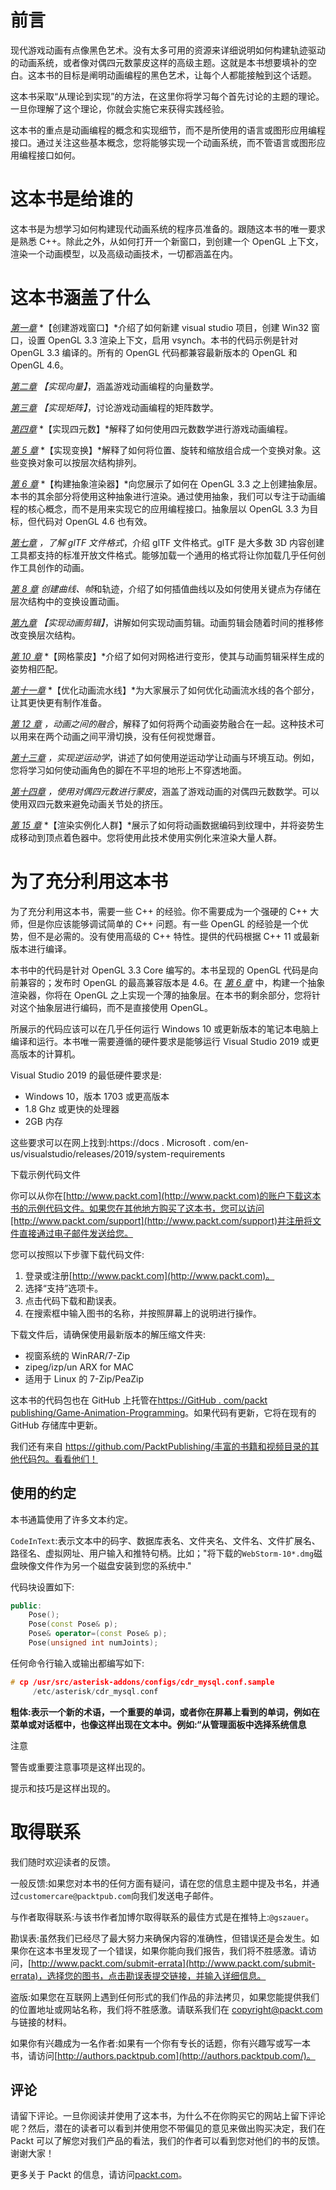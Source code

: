 # 前言

现代游戏动画有点像黑色艺术。没有太多可用的资源来详细说明如何构建轨迹驱动的动画系统，或者像对偶四元数蒙皮这样的高级主题。这就是本书想要填补的空白。这本书的目标是阐明动画编程的黑色艺术，让每个人都能接触到这个话题。

这本书采取“从理论到实现”的方法，在这里你将学习每个首先讨论的主题的理论。一旦你理解了这个理论，你就会实施它来获得实践经验。

这本书的重点是动画编程的概念和实现细节，而不是所使用的语言或图形应用编程接口。通过关注这些基本概念，您将能够实现一个动画系统，而不管语言或图形应用编程接口如何。

# 这本书是给谁的

这本书是为想学习如何构建现代动画系统的程序员准备的。跟随这本书的唯一要求是熟悉 C++。除此之外，从如何打开一个新窗口，到创建一个 OpenGL 上下文，渲染一个动画模型，以及高级动画技术，一切都涵盖在内。

# 这本书涵盖了什么

[*第一章*](01.html#_idTextAnchor013) *【创建游戏窗口】*介绍了如何新建 visual studio 项目，创建 Win32 窗口，设置 OpenGL 3.3 渲染上下文，启用 vsynch。本书的代码示例是针对 OpenGL 3.3 编译的。所有的 OpenGL 代码都兼容最新版本的 OpenGL 和 OpenGL 4.6。

[*第二章*](02.html#_idTextAnchor026) *【实现向量】*，涵盖游戏动画编程的向量数学。

[*第三章*](03.html#_idTextAnchor048) *【实现矩阵】*，讨论游戏动画编程的矩阵数学。

[*第四章*](04.html#_idTextAnchor069) *【实现四元数】*解释了如何使用四元数数学进行游戏动画编程。

[*第 5 章*](05.html#_idTextAnchor094) *【实现变换】*解释了如何将位置、旋转和缩放组合成一个变换对象。这些变换对象可以按层次结构排列。

[*第 6 章*](06.html#_idTextAnchor104) *【构建抽象渲染器】*向您展示了如何在 OpenGL 3.3 之上创建抽象层。本书的其余部分将使用这种抽象进行渲染。通过使用抽象，我们可以专注于动画编程的核心概念，而不是用来实现它的应用编程接口。抽象层以 OpenGL 3.3 为目标，但代码对 OpenGL 4.6 也有效。

[*第七章*](07.html#_idTextAnchor128) *，了解 glTF 文件格式*，介绍 glTF 文件格式。glTF 是大多数 3D 内容创建工具都支持的标准开放文件格式。能够加载一个通用的格式将让你加载几乎任何创作工具创作的动画。

[*第 8 章*](08.html#_idTextAnchor142) *创建曲线、帧*和轨迹，介绍了如何插值曲线以及如何使用关键点为存储在层次结构中的变换设置动画。

[*第九章*](09.html#_idTextAnchor155) *【实现动画剪辑】*，讲解如何实现动画剪辑。动画剪辑会随着时间的推移修改变换层次结构。

[*第 10 章*](10.html#_idTextAnchor167) *【网格蒙皮】*介绍了如何对网格进行变形，使其与动画剪辑采样生成的姿势相匹配。

[*第十一章*](11.html#_idTextAnchor185) *【优化动画流水线】*为大家展示了如何优化动画流水线的各个部分，让其更快更有制作准备。

[*第 12 章*](12.html#_idTextAnchor204) *，动画之间的融合*，解释了如何将两个动画姿势融合在一起。这种技术可以用来在两个动画之间平滑切换，没有任何视觉爆音。

[*第十三章*](13.html#_idTextAnchor217) *，实现逆运动学*，讲述了如何使用逆运动学让动画与环境互动。例如，您将学习如何使动画角色的脚在不平坦的地形上不穿透地面。

[*第十四章*](14.html#_idTextAnchor235) *，使用对偶四元数进行蒙皮*，涵盖了游戏动画的对偶四元数数学。可以使用双四元数来避免动画关节处的挤压。

[*第 15 章*](15.html#_idTextAnchor249) *【渲染实例化人群】*展示了如何将动画数据编码到纹理中，并将姿势生成移动到顶点着色器中。您将使用此技术使用实例化来渲染大量人群。

# 为了充分利用这本书

为了充分利用这本书，需要一些 C++ 的经验。你不需要成为一个强硬的 C++ 大师，但是你应该能够调试简单的 C++ 问题。有一些 OpenGL 的经验是一个优势，但不是必需的。没有使用高级的 C++ 特性。提供的代码根据 C++ 11 或最新版本进行编译。

本书中的代码是针对 OpenGL 3.3 Core 编写的。本书呈现的 OpenGL 代码是向前兼容的；发布时 OpenGL 的最高兼容版本是 4.6。在 [*第 6 章*](06.html#_idTextAnchor104) 中，构建一个抽象渲染器，你将在 OpenGL 之上实现一个薄的抽象层。在本书的剩余部分，您将针对这个抽象层进行编码，而不是直接使用 OpenGL。

所展示的代码应该可以在几乎任何运行 Windows 10 或更新版本的笔记本电脑上编译和运行。本书唯一需要遵循的硬件要求是能够运行 Visual Studio 2019 或更高版本的计算机。

Visual Studio 2019 的最低硬件要求是:

*   Windows 10，版本 1703 或更高版本
*   1.8 Ghz 或更快的处理器
*   2GB 内存

这些要求可以在网上找到:https://docs . Microsoft . com/en-us/visualstudio/releases/2019/system-requirements

下载示例代码文件

你可以从你在[http://www.packt.com](http://www.packt.com)的账户下载这本书的示例代码文件。如果您在其他地方购买了这本书，您可以访问[http://www.packt.com/support](http://www.packt.com/support)并注册将文件直接通过电子邮件发送给您。

您可以按照以下步骤下载代码文件:

1.  登录或注册[http://www.packt.com](http://www.packt.com)。
2.  选择“支持”选项卡。
3.  点击代码下载和勘误表。
4.  在搜索框中输入图书的名称，并按照屏幕上的说明进行操作。

下载文件后，请确保使用最新版本的解压缩文件夹:

*   视窗系统的 WinRAR/7-Zip
*   zipeg/izp/un ARX for MAC
*   适用于 Linux 的 7-Zip/PeaZip

这本书的代码包也在 GitHub 上托管在[https://GitHub . com/packt publishing/Game-Animation-Programming](https://github.com/PacktPublishing/Game-Animation-Programming)。如果代码有更新，它将在现有的 GitHub 存储库中更新。

我们还有来自 https://github.com/PacktPublishing/丰富的书籍和视频目录的其他代码包。看看他们！

## 使用的约定

本书通篇使用了许多文本约定。

`CodeInText`:表示文本中的码字、数据库表名、文件夹名、文件名、文件扩展名、路径名、虚拟网址、用户输入和推特句柄。比如；"将下载的`WebStorm-10*.dmg`磁盘映像文件作为另一个磁盘安装到您的系统中."

代码块设置如下:

```cpp
public:
    Pose();
    Pose(const Pose& p);
    Pose& operator=(const Pose& p);
    Pose(unsigned int numJoints);
```

任何命令行输入或输出都编写如下:

```cpp
# cp /usr/src/asterisk-addons/configs/cdr_mysql.conf.sample
     /etc/asterisk/cdr_mysql.conf
```

**粗体:**表示一个新的术语，一个重要的单词，或者你在屏幕上看到的单词，例如在菜单或对话框中，也像这样出现在文本中。例如:“从管理面板中选择**系统信息**

注意

警告或重要注意事项是这样出现的。

提示和技巧是这样出现的。

# 取得联系

我们随时欢迎读者的反馈。

一般反馈:如果您对本书的任何方面有疑问，请在您的信息主题中提及书名，并通过`customercare@packtpub.com`向我们发送电子邮件。

与作者取得联系:与该书作者加博尔取得联系的最佳方式是在推特上:`@gszauer`。

勘误表:虽然我们已经尽了最大努力来确保内容的准确性，但错误还是会发生。如果你在这本书里发现了一个错误，如果你能向我们报告，我们将不胜感激。请访问，[http://www.packt.com/submit-errata](http://www.packt.com/submit-errata)，选择您的图书，点击勘误表提交链接，并输入详细信息。

盗版:如果您在互联网上遇到任何形式的我们作品的非法拷贝，如果您能提供我们的位置地址或网站名称，我们将不胜感激。请联系我们在 copyright@packt.com 与链接的材料。

如果你有兴趣成为一名作者:如果有一个你有专长的话题，你有兴趣写或写一本书，请访问[http://authors.packtpub.com](http://authors.packtpub.com/)。

## 评论

请留下评论。一旦你阅读并使用了这本书，为什么不在你购买它的网站上留下评论呢？然后，潜在的读者可以看到并使用您不带偏见的意见来做出购买决定，我们在 Packt 可以了解您对我们产品的看法，我们的作者可以看到您对他们的书的反馈。谢谢大家！

更多关于 Packt 的信息，请访问[packt.com](https://www.packtpub.com/)。